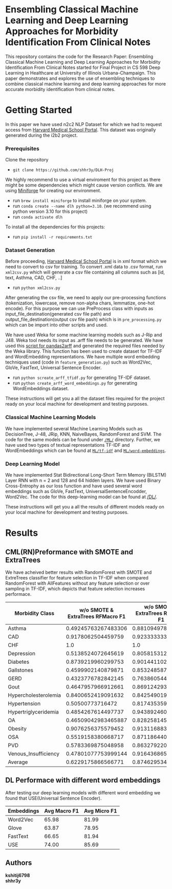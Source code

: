 # Ensembling Classical Machine Learning and Deep Learning Approaches for Morbidity Identification From Clinical Notes

This repository contains the code for the Research Paper: Ensembling Classical Machine Learning and Deep Learning Approaches for Morbidity Identification From Clinical Notes started for Final Project in CS 598 Deep Learning in Healthcare at University of Illinois Urbana-Champaign. This paper demonstrates and explores the use of ensembling techniques to combine classical machine learning and deep learning approaches for more accurate morbidity identification from clinical notes.


# Getting Started
In this paper we have used n2c2 NLP Dataset for which we had to request access from [Harvard Medical School Portal](https://portal.dbmi.hms.harvard.edu/projects/n2c2-nlp/). This dataset was originally generated during the i2b2 project.


### Prerequisites
Clone the repository
* `git clone https://github.com/shhr3y/DLH-Proj`

We highly recommend to use a virtual enviroment for this project as there might be some dependencies which might cause version conflicts. We are using [Miniforge](https://github.com/conda-forge/miniforge) for creating our environment.
* run `brew install miniforge` to install miniforge on your system.
* run `conda create --name dlh python=3.10`. (we recommend using python version 3.10 for this project)
* run `conda activate dlh` 

To install all the dependencies for this projects:
* run `pip install -r requirements.txt`

### Dataset Generation
Before proceeding, [Harvard Medical School Portal](https://portal.dbmi.hms.harvard.edu/projects/n2c2-nlp/) is in xml format which we need to convert to csv for training. To convert .xml data to .csv format, run `xml2csv.py` which will generate a csv file containing all columns such as [id, text, Asthma, CAD, CHF, ..]
* run `python xml2csv.py`

After generating the csv file, we need to apply our pre-processing functions (tokenization, lowercase, remove non-alpha chars, lemmatize, one-hot encode). For this purpose we can use PreProcess class with inputs as input_file_destination(generated csv file path) and output_file_destination(output csv file pash) which is in `pre_processing.py` which can be import into other scripts and used.

We have used Weka for some machine learning models such as J-Rip and J48. Weka tool needs its input as .arff file needs to be generated. We have used this [script for pandas2arff](https://github.com/saurabhnagrecha/Pandas-to-ARFF/blob/master/pandas2arff.py) and generated the required files needed by the Weka library. This function has been used to create dataset for TF-IDF and WordEmbedding representations. We have multiple word embedding techniques used (code in `feature_generation.py`) such as Word2Vec, GloVe, FastText, Universal Sentence Encoder.
* run `python screate_arff_tfidf.py` for generating TF-IDF dataset.
* run  `python create_arff_word_embeddings.py` for generating WordEmbeddings dataset.


These instructions will get you a all the dataset files required for the project ready on your local machine for development and testing purposes.

### Classical Machine Learning Models
We have implemented several Machine Learning Models such as DecisionTree, J-48, JRip, KNN, NaiveBayes, RandomForest and SVM. The code for the same models can be found under [`/ML/`](https://github.com/shhr3y/DLH-Proj/tree/main/ML) directory. Further, we have used two types of textual representations TF-IDF and WordEmbeddings which can be found at [`ML/tf-idf`](https://github.com/shhr3y/DLH-Proj/tree/main/ML/tf-idf) and [`ML/word-embeddings`](https://github.com/shhr3y/DLH-Proj/tree/main/ML/word-embeddings). 


### Deep Learning Model
We have implemented Stat Bidirectional Long-Short Term Memory (BiLSTM) Layer RNN with n = 2 and 128 and 64 hidden layers. We have used Binary Cross-Entrophy as our loss function and have used several word embeddings such as GloVe, FastText, UniversalSentenceEncodder, Word2Vec. The code for this deep-learning model can be found at [/DL/](https://github.com/shhr3y/DLH-Proj/tree/main/DL).


These instructions will get you a all the results of different models ready on your local machine for development and testing purposes.


# Results

## CML(RN)Preformance with SMOTE and ExtraTrees
We have acheived better results with RandomForest with SMOTE and ExtreTrees classifier for feature selection in TF-IDF when compared RandomForest with AllFeatures without any feature selection or over sampling in TF-IDF, which depicts that feature selection increases performace.


|Morbidity Class     |w/o SMOTE & ExtraTrees RFMacro F1     |w/o SMOTE & ExtraTrees  RF_Micro F1    |SMOTE & ExtraTrees RF_Macro F1       |SMOTE & ExtraTrees RF_Micro F1       |
|--------------------|--------------------|-------------------|------------------|------------------|
|Asthma              | 0.49245763267483306|0.8810949788263762 |0.9888628096539887|0.989019801980198 |
|CAD                 | 0.9178062504459759 |0.9233333333333335 |0.9266441020391909|0.9276923076923078|
|CHF                 | 1.0                |1.0                |1                 |1                 |
|Depression          | 0.5138524072645619 |0.8058153126826418 |0.9339450018380673|0.9347826086956521|
|Diabetes            | 0.8739219960299753 |0.901441102756892  |0.9771615914904839|0.9772943037974684|
|Gallstones          | 0.4599902140879871 |0.8532485875706215 |0.9294916354225806|0.9308289652494661|
|GERD                | 0.4323776782842145 |0.7638605442176871 |0.877896163015734 |0.879045045045045 |
|Gout                | 0.4647957966912661 |0.8691242937853108 |0.9548711662946365|0.955563853622106 |
|Hypercholesterolemia| 0.8400652419091632 |0.8425490196078431 |0.8845109536038042|0.8872641509433963|
|Hypertension        | 0.50500773716472   |0.81743535988819   |0.9610438529632302|0.9615184678522573|
|Hypertriglyceridemia| 0.4854267614497737 |0.9438924605493864 |0.9836073013237844|0.9837510237510237|
|OA                  | 0.46509042983465887|0.8282581453634086 |0.9257431596498952|0.9271219400594829|
|Obesity             | 0.9076256375579452 |0.913116883116883  |0.9771596670227283|0.9777009728622632|
|OSA                 | 0.5519158380668717 |0.8711864406779661 |0.9736740853175949|0.974296253154727 |
|PVD                 | 0.5783369875048958 |0.8632792207792208 |0.975896847083613 |0.9765614275909403|
|Venous_Insufficiency| 0.47801077753999144|0.9164368650217707 |0.9736143705713205|0.9741194158075602|
|Average             | 0.6229175866566771 |0.8746295342610958 |0.952757669205666 |0.9535350336314934|

## DL Performace with different word embeddings
After testing our deep learning models with different word embedding we found that USE(Universal Sentence Encoder).

|Embeddings|Avg Macro F1|Avg Micro F1|
|----------|------------|------------|
|Word2Vec  | 65.98      | 81.99      |
|Glove     | 63.87      | 78.95      |
|FastText  | 66.65      | 81.94      |
|USE       | 74.00      | 85.69      |


## Authors
**kshitij6798**  
**shhr3y**  
